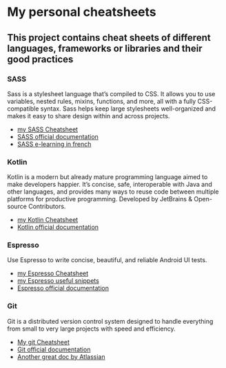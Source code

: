 # My personal cheatsheets 
## This project contains cheat sheets of different languages, frameworks or libraries and their good practices

### SASS
Sass is a stylesheet language that’s compiled to CSS. It allows you to use variables, nested rules, mixins, functions, and more, all with a fully CSS-compatible syntax. Sass helps keep large stylesheets well-organized and makes it easy to share design within and across projects.
- [my SASS Cheatsheet](sass.md)
- [SASS official documentation](https://sass-lang.com/documentation)
- [SASS e-learning in french](https://openclassrooms.com/fr/courses/6106181-simplifiez-vous-le-css-avec-sass)

### Kotlin
Kotlin is a modern but already mature programming language aimed to make developers happier. It’s concise, safe, interoperable with Java and other languages, and provides many ways to reuse code between multiple platforms for productive programming. Developed by JetBrains & Open-source Contributors.
- [my Kotlin Cheatsheet](kotlin.md)
- [Kotlin official documentation](https://kotlinlang.org/docs/home.html)

### Espresso
Use Espresso to write concise, beautiful, and reliable Android UI tests.
- [my Espresso Cheatsheet](espresso.md)
- [my Espresso useful snippets](espresso_examples.md)
- [Espresso official documentation](https://developer.android.com/training/testing/espresso)

### Git
Git is a distributed version control system designed to handle everything from small to very large projects with speed and efficiency.
- [My git Cheatsheet](git.md)
- [Git official documentation](https://git-scm.com/docs)
- [Another great doc by Atlassian](https://www.atlassian.com/git/tutorials/learn-git-with-bitbucket-cloud)
